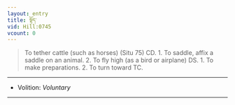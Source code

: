 ```yaml
---
layout: entry
title: སྟོད་
vid: Hill:0745
vcount: 0
---
```

> To tether cattle (such as horses) (Situ 75) CD\. 1\. To saddle, affix a saddle on an animal\. 2\. To fly high (as a bird or airplane) DS\. 1\. To make preparations\. 2\. To turn toward TC\.

---
* Volition: _Voluntary_

---

